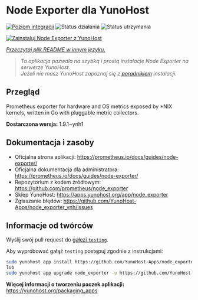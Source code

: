 <!--
To README zostało automatycznie wygenerowane przez <https://github.com/YunoHost/apps/tree/master/tools/readme_generator>
Nie powinno być ono edytowane ręcznie.
-->

# Node Exporter dla YunoHost

[![Poziom integracji](https://apps.yunohost.org/badge/integration/node_exporter)](https://ci-apps.yunohost.org/ci/apps/node_exporter/)
![Status działania](https://apps.yunohost.org/badge/state/node_exporter)
![Status utrzymania](https://apps.yunohost.org/badge/maintained/node_exporter)

[![Zainstaluj Node Exporter z YunoHost](https://install-app.yunohost.org/install-with-yunohost.svg)](https://install-app.yunohost.org/?app=node_exporter)

*[Przeczytaj plik README w innym języku.](./ALL_README.md)*

> *Ta aplikacja pozwala na szybką i prostą instalację Node Exporter na serwerze YunoHost.*  
> *Jeżeli nie masz YunoHost zapoznaj się z [poradnikiem](https://yunohost.org/install) instalacji.*

## Przegląd

Prometheus exporter for hardware and OS metrics exposed by *NIX kernels, written in Go with pluggable metric collectors.


**Dostarczona wersja:** 1.9.1~ynh1
## Dokumentacja i zasoby

- Oficjalna strona aplikacji: <https://prometheus.io/docs/guides/node-exporter/>
- Oficjalna dokumentacja dla administratora: <https://prometheus.io/docs/guides/node-exporter/>
- Repozytorium z kodem źródłowym: <https://github.com/prometheus/node_exporter>
- Sklep YunoHost: <https://apps.yunohost.org/app/node_exporter>
- Zgłaszanie błędów: <https://github.com/YunoHost-Apps/node_exporter_ynh/issues>

## Informacje od twórców

Wyślij swój pull request do [gałęzi `testing`](https://github.com/YunoHost-Apps/node_exporter_ynh/tree/testing).

Aby wypróbować gałąź `testing` postępuj zgodnie z instrukcjami:

```bash
sudo yunohost app install https://github.com/YunoHost-Apps/node_exporter_ynh/tree/testing --debug
lub
sudo yunohost app upgrade node_exporter -u https://github.com/YunoHost-Apps/node_exporter_ynh/tree/testing --debug
```

**Więcej informacji o tworzeniu paczek aplikacji:** <https://yunohost.org/packaging_apps>
